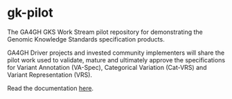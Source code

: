 # gk-pilot
The GA4GH GKS Work Stream pilot repository for demonstrating the Genomic Knowledge Standards specification products.

GA4GH Driver projects and invested community implementers will share the pilot work used to validate, mature and ultimately approve the specifications for Variant Annotation (VA-Spec), Categorical Variation (Cat-VRS) and Variant Representation (VRS).

Read the documentation [here](https://gk-pilot.readthedocs.org).
